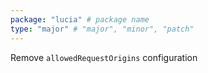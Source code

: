 ```yaml
---
package: "lucia" # package name
type: "major" # "major", "minor", "patch"
---
```


Remove `allowedRequestOrigins` configuration
